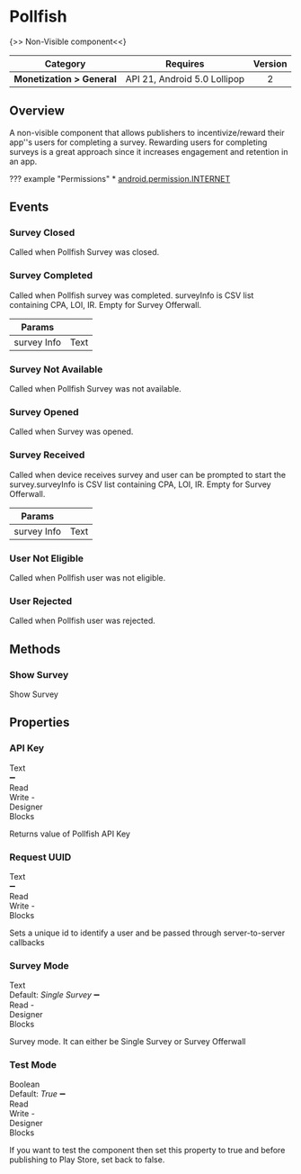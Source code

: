 # Pollfish

{>> Non-Visible component<<}

| Category | Requires | Version |
|:--------:|:-------:|:--------:|
|**Monetization > General**|<span class="chip chip-any">API 21, Android 5.0 Lollipop</span>|<span class="chip chip-number">2</span>|

## Overview

A non-visible component that allows publishers to incentivize/reward their app''s users for completing a survey. Rewarding users for completing surveys is a great approach since it increases engagement and retention in an app.

??? example "Permissions"
    * [android.permission.INTERNET](https://developer.android.com/reference/android/Manifest.permission.html#INTERNET)

## Events

### Survey Closed

Called when Pollfish Survey was closed.

<div class="block" ai2-block="event" not-rendered="true" value="%7B%22componentName%22:%20%22Pollfish%22,%20%22name%22:%20%22Survey%20Closed%22,%20%22param%22:%20%5B%5D%7D"></div>

### Survey Completed

Called when Pollfish survey was completed. surveyInfo is CSV list containing CPA, LOI, IR. Empty for Survey Offerwall.

<div class="block" ai2-block="event" not-rendered="true" value="%7B%22componentName%22:%20%22Pollfish%22,%20%22name%22:%20%22Survey%20Completed%22,%20%22param%22:%20%5B%22survey%20Info%22%5D%7D"></div>

| Params | []() |
|--------|------|
|survey Info|<span class="chip chip-text">Text</span>|

### Survey Not Available

Called when Pollfish Survey was not available.

<div class="block" ai2-block="event" not-rendered="true" value="%7B%22componentName%22:%20%22Pollfish%22,%20%22name%22:%20%22Survey%20Not%20Available%22,%20%22param%22:%20%5B%5D%7D"></div>

### Survey Opened

Called when Survey was opened.

<div class="block" ai2-block="event" not-rendered="true" value="%7B%22componentName%22:%20%22Pollfish%22,%20%22name%22:%20%22Survey%20Opened%22,%20%22param%22:%20%5B%5D%7D"></div>

### Survey Received

Called when device receives survey and user can be prompted to start the survey.surveyInfo is CSV list containing CPA, LOI, IR. Empty for Survey Offerwall.

<div class="block" ai2-block="event" not-rendered="true" value="%7B%22componentName%22:%20%22Pollfish%22,%20%22name%22:%20%22Survey%20Received%22,%20%22param%22:%20%5B%22survey%20Info%22%5D%7D"></div>

| Params | []() |
|--------|------|
|survey Info|<span class="chip chip-text">Text</span>|

### User Not Eligible

Called when Pollfish user was not eligible.

<div class="block" ai2-block="event" not-rendered="true" value="%7B%22componentName%22:%20%22Pollfish%22,%20%22name%22:%20%22User%20Not%20Eligible%22,%20%22param%22:%20%5B%5D%7D"></div>

### User Rejected

Called when Pollfish user was rejected.

<div class="block" ai2-block="event" not-rendered="true" value="%7B%22componentName%22:%20%22Pollfish%22,%20%22name%22:%20%22User%20Rejected%22,%20%22param%22:%20%5B%5D%7D"></div>

## Methods

### Show Survey

Show Survey

<div class="block" ai2-block="method" not-rendered="true" value="%7B%22componentName%22:%20%22Pollfish%22,%20%22name%22:%20%22Show%20Survey%22,%20%22output%22:%20false,%20%22param%22:%20%5B%5D%7D"></div>

## Properties

### API Key

<span style="user-select: none; white-space:pre-wrap;"><span class="chip chip-text">Text</span> :heavy_minus_sign: <span class="chip chip-rw">Read</span> <span class="chip chip-rw">Write</span>  - <span class="chip chip-bd">Designer</span> <span class="chip chip-bd">Blocks</span></span>

Returns value of Pollfish API Key

<div class="block" ai2-block="property" not-rendered="true" value="%7B%22componentName%22:%20%22Pollfish%22,%20%22name%22:%20%22API%20Key%22,%20%22getter%22:%20true%7D"></div>
<div class="block" ai2-block="property" not-rendered="true" value="%7B%22componentName%22:%20%22Pollfish%22,%20%22name%22:%20%22API%20Key%22,%20%22getter%22:%20false%7D"></div>

### Request UUID

<span style="user-select: none; white-space:pre-wrap;"><span class="chip chip-text">Text</span> :heavy_minus_sign: <span class="chip chip-rw">Read</span> <span class="chip chip-rw">Write</span>  - <span class="chip chip-bd">Blocks</span></span>

Sets a unique id to identify a user and be passed through server-to-server callbacks

<div class="block" ai2-block="property" not-rendered="true" value="%7B%22componentName%22:%20%22Pollfish%22,%20%22name%22:%20%22Request%20UUID%22,%20%22getter%22:%20true%7D"></div>
<div class="block" ai2-block="property" not-rendered="true" value="%7B%22componentName%22:%20%22Pollfish%22,%20%22name%22:%20%22Request%20UUID%22,%20%22getter%22:%20false%7D"></div>

### Survey Mode

<span style="user-select: none; white-space:pre-wrap;"><span class="chip chip-text">Text</span> <span class="chip chip-text">Default: <i>Single Survey</i></span> :heavy_minus_sign: <span class="chip chip-rw">Read</span>  - <span class="chip chip-bd">Designer</span> <span class="chip chip-bd">Blocks</span></span>

Survey mode. It can either be Single Survey or Survey Offerwall

<div class="block" ai2-block="property" not-rendered="true" value="%7B%22componentName%22:%20%22Pollfish%22,%20%22name%22:%20%22Survey%20Mode%22,%20%22getter%22:%20true%7D"></div>

### Test Mode

<span style="user-select: none; white-space:pre-wrap;"><span class="chip chip-boolean">Boolean</span> <span class="chip chip-boolean">Default: <i>True</i></span> :heavy_minus_sign: <span class="chip chip-rw">Read</span> <span class="chip chip-rw">Write</span>  - <span class="chip chip-bd">Designer</span> <span class="chip chip-bd">Blocks</span></span>

If you want to test the component then set this property to true and before publishing to Play Store, set back to false.

<div class="block" ai2-block="property" not-rendered="true" value="%7B%22componentName%22:%20%22Pollfish%22,%20%22name%22:%20%22Test%20Mode%22,%20%22getter%22:%20true%7D"></div>
<div class="block" ai2-block="property" not-rendered="true" value="%7B%22componentName%22:%20%22Pollfish%22,%20%22name%22:%20%22Test%20Mode%22,%20%22getter%22:%20false%7D"></div>
